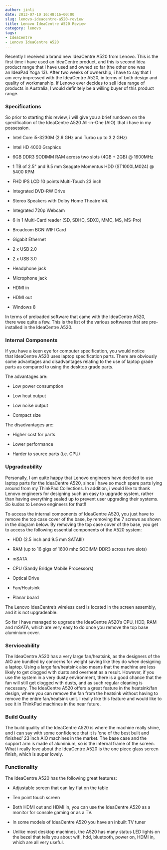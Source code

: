 ```yaml
---
author: jinli
date: 2013-07-10 16:48:16+00:00
slug: lenovo-ideacentre-a520-review
title: Lenovo IdeaCentre A520 Review
category: lenovo
tags:
- IdeaCentre
- Lenovo IdeaCentre A520
---
```

Recently I received a brand new IdeaCentre A520 from Lenovo. This is the first time i have used an IdeaCentre product, and this is second Idea product range that i have used and owned so far (the other one was an IdeaPad Yoga 13). After two weeks of ownership, i have to say that I am very impressed with the IdeaCentre A520, in terms of both design and quality of workmanship. If Lenovo ever decides to sell Idea range of products in Australia, I would definitely be a willing buyer of this product range.


### Specifications


So prior to starting this review, i will give you a brief rundown on the specification of the IdeaCentre A520 All-in-One (AIO)  that i have in my possession.



  * Intel Core i5-3230M (2.6 GHz and Turbo up to 3.2 GHz)

  * Intel HD 4000 Graphics

  * 6GB DDR3 SODIMM RAM across two slots (4GB + 2GB) @ 1600MHz

  * 1 TB of 2.5" and 9.5 mm Seagate Momentus HDD (ST1000LM024) @ 5400 RPM

  * FHD IPS LCD 10 points Multi-Touch 23 inch

  * Integrated DVD-RW Drive

  * Stereo Speakers with Dolby Home Theatre V4.

  * Integrated 720p Webcam

  * 6 in 1 Multi-Card reader (SD, SDHC, SDXC, MMC, MS, MS-Pro)

  * Broadcom BGN WIFI Card

  * Gigabit Ethernet

  * 2 x USB 2.0

  * 2 x USB 3.0

  * Headphone jack

  * Microphone jack

  * HDMI in

  * HDMI out

  * Windows 8


In terms of preloaded software that came with the IdeaCentre A520, there wee quite a few. This is the list of the various softwares that are pre-installed in the IdeaCentre A520.


### Internal Components


If you have a keen eye for computer specification, you would notice that IdeaCentre A520 uses laptop specification parts. There are obviously some advantages and disadvantages relating to the use of laptop grade parts as compared to using the desktop grade parts.

The advantages are:



  * Low power consumption

  * Low heat output

  * Low noise output

  * Compact size


The disadvantages are:

  * Higher cost for parts

  * Lower performance

  * Harder to source parts (i.e. CPU)




### Upgradeability


Personally, I am quite happy that Lenovo engineers have decided to use laptop parts for the IdeaCentre A520, since i have so much spare parts lying around from my ThinkPad Collections. In addition, i would like to thank Lenovo engineers for designing such an easy to upgrade system, rather than having everything sealed up to prevent user upgrading their systems. So kudos to Lenovo engineers for that!!

To access the internal components of IdeaCentre A520, you just have to remove the top case cover of the base, by removing the 7 screws as shown in the diagram below. By removing the top case cover of the base, you get to access the following essential components of the A520 system:



  * HDD (2.5 inch and 9.5 mm SATAIII)

  * RAM (up to 16 gigs of 1600 mhz SODIMM DDR3 across two slots)

  * mSATA

  * CPU (Sandy Bridge Mobile Processors)

  * Optical Drive

  * Fan/Heatsink

  * Planar board


The Lenovo IdeaCentre’s wireless card is located in the screen assembly, and it is not upgradeable.

So far I have managed to upgrade the IdeaCentre A520’s CPU, HDD, RAM and mSATA, which are very easy to do once you remove the top base aluminium cover.


### Serviceability


The IdeaCentre A520 has a very large fan/heatsink, as the designers of the AIO are bundled by concerns for weight saving like they do when designing a laptop. Using a large fan/heatsink also means that the machine are less likely to get clogged with dusts and overheat as a result. However, if you use the system in a very dusty environment, there is a good chance that the fan will still get clogged with dusts, and as such regular cleaning is necessary. The IdeaCentre A520 offers a great feature in the heatsink/fan design, where you can remove the fan from the heatsink without having to remove the entire fan/heatsink unit. I really like this feature and would like to see it in ThinkPad machines in the near future.


### Build Quality


The build quality of the IdeaCentre A520 is where the machine really shine, and i can say with some confidence that it is ‘one of the best built and finished’ 23 inch AIO machines in the market. The base case and the support arm is made of aluminium, so is the internal frame of the screen. What i really love about the IdeaCentre A520 is the one piece glass screen finish, which is super lovely.


### Functionality


The IdeaCentre A520 has the following great features:



  * Adjustable screen that can lay flat on the table

  * Ten point touch screen

  * Both HDMI out and HDMI in, you can use the IdeaCentre A520 as a monitor for console gaming or as a TV.

  * In some models of IdeaCentre A520 you have an inbuilt TV tuner

  * Unlike most desktop machines, the A520 has many status LED lights on the bezel that tells you about wifi, hdd, bluetooth, power on, HDMI in, which are all very useful.



